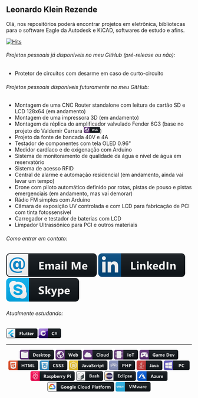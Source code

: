 <!--
**leonardokr/leonardokr** is a ✨ _special_ ✨ repository because its `README.md` (this file) appears on your GitHub profile.
### Olá 👋
Here are some ideas to get you started:
- 🔭 I’m currently working on ...
- 🌱 I’m currently learning ...
- 👯 I’m looking to collaborate on ...
- 🤔 I’m looking for help with ...
- 💬 Ask me about ...
- 📫 How to reach me: ...
- 😄 Pronouns: ...
- ⚡ Fun fact: ...
-->



  ## Leonardo Klein Rezende
  Olá, nos repositórios poderá encontrar projetos em eletrônica, bibliotecas para o software Eagle da Autodesk e KiCAD, softwares de estudo e afins.
  
  [![Hits](https://hits.seeyoufarm.com/api/count/incr/badge.svg?url=https%3A%2F%2Fgithub.com%2Fleonardokr%2F&count_bg=%2379C83D&title_bg=%23555555&title=Visitas&edge_flat=true)](https://hits.seeyoufarm.com)

<!--
  ###### Um pouco sobre mim:
  Sou especialista em cloud computing, atualmente me especializando também em projetos em cloud computing, sou formado em análise e desenvolvimento de sistemas e estou me formando em gestão de tecnologia da informação. Trabalho na área de tecnologia e sou entusiasta de eletrônica, principalmente na construção de ferramentaria para uso cotidiano e projetos para música, como amplificadores (valvulados e transistorizados) e pedais de efeito para guitarras.
  Meus gostos pessoais são música e leitura, mas também pratico trilha com moto e gosto de jogos de estratégia em tempo real, por turnos e MMORPG.
  
  ###### Curiosidades:
  - O primeiro jogo que joguei no PC foi Age of Empires II
  - Minhas primeiras experiências com programação foram fazendo traduções para jogos e mods
  - Animes preferidos são Beck Mongolian Chop Squad e Naruto
  - Meu primeiro projeto de eletrônica foi ao 12 anos e consistia de um transmissor/receptor RF
  - Meu objetivo é além de fazer meus próprios amplificadores e pedais, terminar de construir minhas próprias guitarras
--> 

 ###### Projetos pessoais já disponíveis no meu GitHub (pré-release ou não):
 - Protetor de circuitos com desarme em caso de curto-circuito
 
  ###### Projetos pessoais disponíveis futuramente no meu GitHub:
 - Montagem de uma CNC Router standalone com leitura de cartão SD e LCD 128x64 (em andamento)
 - Montagem de uma impressora 3D (em andamento)
 - Montagem da réplica do amplificador valvulado Fender 6G3 (base no projeto do Valdemir Carrara <a href="http://www.dem.inpe.br/~val/"><img height="16px" src="https://github.com/leonardokr/leonardokr/blob/master/resources/web.svg"></a>)
 - Projeto da fonte de bancada 40V e 4A
 - Testador de componentes com tela OLED 0.96"
 - Medidor cardíaco e de oxigenação com Arduino
 - Sistema de monitoramento de qualidade da água e nível de água em reservatório
 - Sistema de acesso RFID
 - Central de alarme e automação residencial (em andamento, ainda vai levar um tempo)
 - Drone com piloto automático definido por rotas, pistas de pouso e pistas emergenciais (em andamento, mas vai demorar)
 - Rádio FM simples com Arduino
 - Câmara de exposição UV controlada e com LCD para fabricação de PCI com tinta fotossensível
 - Carregador e testador de baterias com LCD
 - Limpador Ultrassônico para PCI e outros materiais
 
 ###### Como entrar em contato:
  <p align="left">
  <a href="mailto:leo@ziondev.us"><img src="https://github.com/leonardokr/leonardokr/blob/master/resources/email_me.svg"></a>
  <a href="https://www.linkedin.com/in/leonardo-klein-rezende-0b707b165/"><img src="https://github.com/leonardokr/leonardokr/blob/master/resources/linkedin.svg"></a>
  <a href="https://join.skype.com/invite/qTpQ1zeKC8gE"><img src="https://github.com/leonardokr/leonardokr/blob/master/resources/skype.svg"></a>

###### Atualmente estudando:
<p align="left">
  <img height="26px" href="#" src="https://github.com/leonardokr/leonardokr/blob/master/resources/flutter.svg">
  <img height="26px" href="#" src="https://github.com/leonardokr/leonardokr/blob/master/resources/csharp.svg">
  
<hr>

<p align="center">
  <img height="26px" href="#" src="https://github.com/leonardokr/leonardokr/blob/master/resources/desktop.svg">
  <img height="26px" href="#" src="https://github.com/leonardokr/leonardokr/blob/master/resources/web.svg">
  <img height="26px" href="#" src="https://github.com/leonardokr/leonardokr/blob/master/resources/cloud.svg">
  <img height="26px" href="#" src="https://github.com/leonardokr/leonardokr/blob/master/resources/iot.svg">
  <img height="26px" href="#" src="https://github.com/leonardokr/leonardokr/blob/master/resources/gamedev.svg">
  <img height="26px" href="#" src="https://github.com/leonardokr/leonardokr/blob/master/resources/html.svg">
  <img height="26px" href="#" src="https://github.com/leonardokr/leonardokr/blob/master/resources/css3.svg">
  <img height="26px" href="#" src="https://github.com/leonardokr/leonardokr/blob/master/resources/js.svg">
  <img height="26px" href="#" src="https://github.com/leonardokr/leonardokr/blob/master/resources/php.svg">
  <img height="26px" href="#" src="https://github.com/leonardokr/leonardokr/blob/master/resources/java.svg">
  <img height="26px" href="#" src="https://github.com/leonardokr/leonardokr/blob/master/resources/pc.svg">
  <img height="26px" href="#" src="https://github.com/leonardokr/leonardokr/blob/master/resources/raspberrypi.svg">
  <img height="26px" href="#" src="https://github.com/leonardokr/leonardokr/blob/master/resources/bash.svg">
  <img height="26px" href="#" src="https://github.com/leonardokr/leonardokr/blob/master/resources/eclipse.svg">
  <img height="26px" href="#" src="https://github.com/leonardokr/leonardokr/blob/master/resources/azure.svg">
  <img height="26px" href="#" src="https://github.com/leonardokr/leonardokr/blob/master/resources/google_cloud_platform.svg">
  <img height="26px" href="#" src="https://github.com/leonardokr/leonardokr/blob/master/resources/vmware.svg">
</p>
